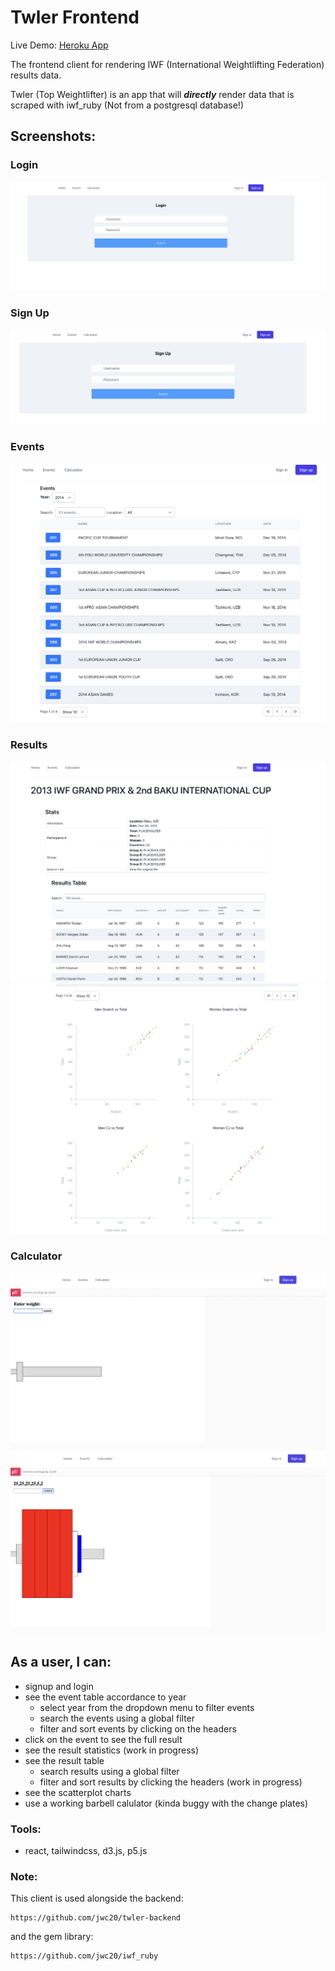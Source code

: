 # Twler Frontend

Live Demo: [Heroku App](https://twler-app.herokuapp.com/events)

The frontend client for rendering IWF (International Weightlifting Federation) results data.

Twler (Top Weightlifter) is an app that will **_directly_** render data that is scraped with iwf_ruby
(Not from a postgresql database!)

## Screenshots:

### Login

![login page](./public/login.png)

### Sign Up

![signup page](./public/signup.png)

### Events

![event table](./public/event-table.png)

### Results

![result 1](./public/result-1.png)
![result 2](./public/result-2.png)

### Calculator

![calulator 1](./public/calc1.png)
![calulator 2](./public/calc2.png)

## As a user, I can:

- signup and login
- see the event table accordance to year
  - select year from the dropdown menu to filter events
  - search the events using a global filter
  - filter and sort events by clicking on the headers
- click on the event to see the full result
- see the result statistics (work in progress)
- see the result table
  - search results using a global filter
  - filter and sort results by clicking the headers (work in progress)
- see the scatterplot charts
- use a working barbell calulator (kinda buggy with the change plates)

### Tools:

- react, tailwindcss, d3.js, p5.js

### Note:

This client is used alongside the backend:

```
https://github.com/jwc20/twler-backend
```

and the gem library:

```
https://github.com/jwc20/iwf_ruby
```
